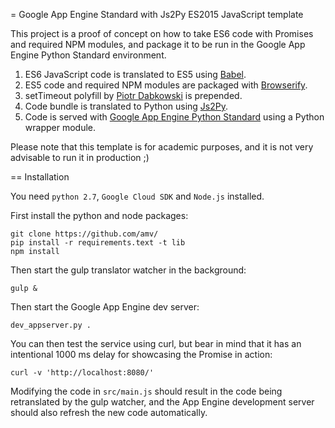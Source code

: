 = Google App Engine Standard with Js2Py ES2015 JavaScript template

This project is a proof of concept on how to take ES6 code with Promises and required NPM modules, and package it to be run in the Google App Engine Python Standard environment.

1. ES6 JavaScript code is translated to ES5 using [Babel](https://babeljs.io/).
2. ES5 code and required NPM modules are packaged with [Browserify](http://browserify.org/).
3. setTimeout polyfill by [Piotr Dabkowski](https://github.com/PiotrDabkowski) is prepended.
4. Code bundle is translated to Python using [Js2Py](https://github.com/PiotrDabkowski/Js2Py).
5. Code is served with [Google App Engine Python Standard](https://cloud.google.com/appengine/docs/standard/python/) using a Python wrapper module.

Please note that this template is for academic purposes, and it is not very advisable to run it in production ;)

== Installation

You need `python 2.7`, `Google Cloud SDK` and `Node.js` installed.

First install the python and node packages:

    git clone https://github.com/amv/
    pip install -r requirements.text -t lib
    npm install

Then start the gulp translator watcher in the background:

    gulp &

Then start the Google App Engine dev server:

    dev_appserver.py .

You can then test the service using curl, but bear in mind that it has an intentional 1000 ms delay for showcasing the Promise in action:

    curl -v 'http://localhost:8080/'

Modifying the code in `src/main.js` should result in the code being retranslated by the gulp watcher, and the App Engine development server should also refresh the new code automatically.
